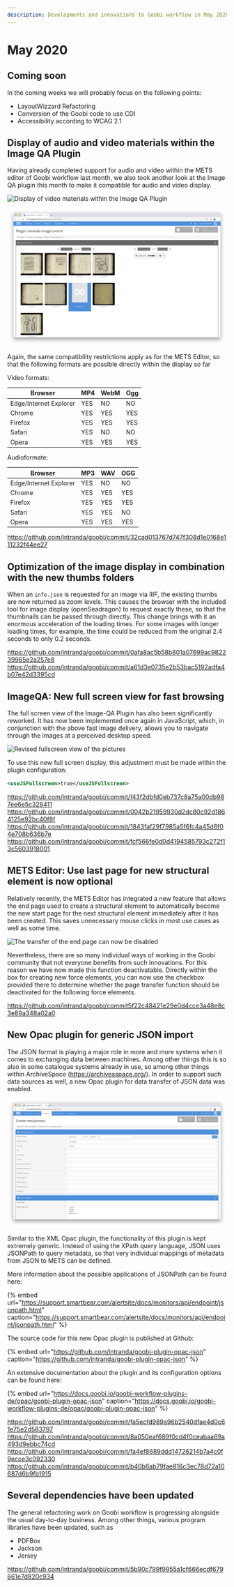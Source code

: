 ```yaml
---
description: Developments and innovations to Goobi workflow in May 2020
---
```


# May 2020

## Coming soon

In the coming weeks we will probably focus on the following points:

- LayoutWizzard Refactoring
- Conversion of the Goobi code to use CDI
- Accessibility according to WCAG 2.1

## Display of audio and video materials within the Image QA Plugin

Having already completed support for audio and video within the METS editor of Goobi workflow last month, we also took another look at the Image QA plugin this month to make it compatible for audio and video display.

![Display of video materials within the Image QA Plugin](../.gitbook/assets/2005_qa2.png)

![Display of audio material within the Image QA Plugin](../.gitbook/assets/2005_qa3.png)


Again, the same compatibility restrictions apply as for the METS Editor, so that the following formats are possible directly within the display so far

Video formats:

Browser                | MP4 | WebM | Ogg
-----------------------|-----|------|----
Edge/Internet Explorer | YES | NO   | NO
Chrome                 | YES | YES  | YES
Firefox                | YES | YES  | YES
Safari                 | YES | NO   | NO
Opera                  | YES | YES  | YES

Audioformate:

Browser                | MP3 | WAV | OGG
-----------------------|-----|-----|----
Edge/Internet Explorer | YES | NO  | NO
Chrome                 | YES | YES | YES
Firefox                | YES | YES | YES
Safari                 | YES | YES | NO
Opera                  | YES | YES | YES

https://github.com/intranda/goobi/commit/32cad013767d747f308d1e0168e111232f44ee27

## Optimization of the image display in combination with the new thumbs folders

When an `info.json` is requested for an image via IIIF, the existing thumbs are now returned as zoom levels. This causes the browser with the included tool for image display (openSeadragon) to request exactly these, so that the thumbnails can be passed through directly. This change brings with it an enormous acceleration of the loading times. For some images with longer loading times, for example, the time could be reduced from the original 2.4 seconds to only 0.2 seconds.

https://github.com/intranda/goobi/commit/0afa8ac5b58b801a07699ac982239965e2a257e8
https://github.com/intranda/goobi/commit/a61d3e0735e2b53bac5192adfa4b07e42d3395cd

## ImageQA: New full screen view for fast browsing

The full screen view of the Image-QA Plugin has also been significantly reworked. It has now been implemented once again in JavaScript, which, in conjunction with the above fast image delivery, allows you to navigate through the images at a perceived desktop speed.

![Revised fullscreen view of the pictures](../.gitbook/assets/2005_qa1.png)

To use this new full screen display, this adjustment must be made within the plugin configuration:

```xml
<useJSFullscreen>true</useJSFullscreen>
```

https://github.com/intranda/goobi/commit/f43f2dbfd0eb737c8a75a00db987ee6e5c328411
https://github.com/intranda/goobi/commit/0042b21959930d2dc80c92d1864125e92bc40f8f
https://github.com/intranda/goobi/commit/1843faf29f7985a5f6fc4a45d6f04e708b636b7e
https://github.com/intranda/goobi/commit/fcf566fe0d0d4194585793c272f13c5603918001

## METS Editor: Use last page for new structural element is now optional

Relatively recently, the METS Editor has integrated a new feature that allows the end page used to create a structural element to automatically become the new start page for the next structural element immediately after it has been created. This saves unnecessary mouse clicks in most use cases as well as some time.

![The transfer of the end page can now be disabled](../.gitbook/assets/2005_mets1.png)

Nevertheless, there are so many individual ways of working in the Goobi community that not everyone benefits from such innovations. For this reason we have now made this function deactivatable. Directly within the box for creating new force elements, you can now use the checkbox provided there to determine whether the page transfer function should be deactivated for the following force elements.

https://github.com/intranda/goobi/commit5f22c48421e29e0d4cce3a48e8c3e89a348a02a0

## New Opac plugin for generic JSON import

The JSON format is playing a major role in more and more systems when it comes to exchanging data between machines. Among other things this is so also in some catalogue systems already in use, so among other things within ArchiveSpace (https://archivesspace.org/). In order to support such data sources as well, a new Opac plugin for data transfer of JSON data was enabled.

![Opac Plugin for JSON data for creating operations](../.gitbook/assets/2005_json.png)

Similar to the XML Opac plugin, the functionality of this plugin is kept extremely generic. Instead of using the XPath query language, JSON uses JSONPath to query metadata, so that very individual mappings of metadata from JSON to METS can be defined.

More information about the possible applications of JSONPath can be found here:

{% embed url="https://support.smartbear.com/alertsite/docs/monitors/api/endpoint/jsonpath.html" caption="https://support.smartbear.com/alertsite/docs/monitors/api/endpoint/jsonpath.html" %}

The source code for this new Opac plugin is published at Github:

{% embed url="https://github.com/intranda/goobi-plugin-opac-json" caption="https://github.com/intranda/goobi-plugin-opac-json" %}

An extensive documentation about the plugin and its configuration options can be found here:

{% embed url="https://docs.goobi.io/goobi-workflow-plugins-de/opac/goobi-plugin-opac-json" caption="https://docs.goobi.io/goobi-workflow-plugins-de/opac/goobi-plugin-opac-json" %}

https://github.com/intranda/goobi/commit/fa5ecfd989a96b2540dfae4d0c61e75e2d583797
https://github.com/intranda/goobi/commit/8a050eaf689f0cd4f0ceabaa69a493d9ebbc74cd
https://github.com/intranda/goobi/commit/fa4ef8689ddd14726214b7a4c0f9ecce3c092330
https://github.com/intranda/goobi/commit/b40b6ab79fae816c3ec78d72a10687d6b9fb1915

## Several dependencies have been updated

The general refactoring work on Goobi workflow is progressing alongside the usual day-to-day business. Among other things, various program libraries have been updated, such as

- PDFBox
- Jackson
- Jersey

https://github.com/intranda/goobi/commit/5b90c799f9955a1cf666ecdf679661e7d820c934
